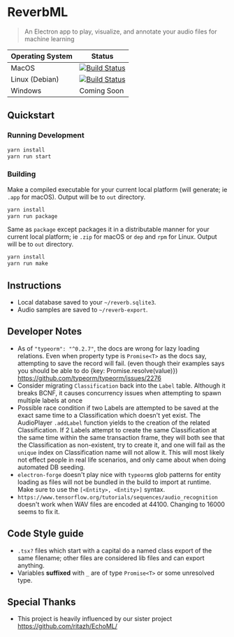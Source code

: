 # ReverbML

> An Electron app to play, visualize, and annotate your audio files for machine learning

| Operating System | Status                                                                                                                                                                |
| ---------------- | --------------------------------------------------------------------------------------------------------------------------------------------------------------------- |
| MacOS            | [![Build Status](https://dev.azure.com/evanlouie/reverb-ml/_apis/build/status/Mac%20Build)](https://dev.azure.com/evanlouie/reverb-ml/_build/latest?definitionId=2)   |
| Linux (Debian)   | [![Build Status](https://dev.azure.com/evanlouie/reverb-ml/_apis/build/status/Linux%20Build)](https://dev.azure.com/evanlouie/reverb-ml/_build/latest?definitionId=1) |
| Windows          | Coming Soon                                                                                                                                                           |

## Quickstart

### Running Development

```bash
yarn install
yarn run start
```

### Building

Make a compiled executable for your current local platform (will generate; ie `.app` for macOS). Output will be to `out` directory.

```bash
yarn install
yarn run package
```

Same as `package` except packages it in a distributable manner for your current local platform; ie `.zip` for macOS or `dep` and `rpm` for Linux. Output will be to `out` directory.

```bash
yarn install
yarn run make
```

## Instructions

- Local database saved to your `~/reverb.sqlite3`.
- Audio samples are saved to `~/reverb-export`.

## Developer Notes

- As of `"typeorm": "^0.2.7"`, the docs are wrong for lazy loading relations. Even when property type is `Promise<T>` as the docs say, attempting to save the record will fail. (even though their examples says you should be able to do {key: Promise.resolve<T>(value)}) https://github.com/typeorm/typeorm/issues/2276
- Consider migrating `Classification` back into the `Label` table. Although it breaks BCNF, it causes concurrency issues when attempting to spawn multiple labels at once
- Possible race condition if two Labels are attempted to be saved at the exact same time to a Classification which doesn't yet exist. The AudioPlayer `.addLabel` function yields to the creation of the related Classification. If 2 Labels attempt to create the same Classification at the same time within the same transaction frame, they will both see that the Classification as non-existent, try to create it, and one will fail as the `unique` index on Classification name will not allow it. This will most likely not effect people in real life scenarios, and only came about when doing automated DB seeding.
- `electron-forge` doesn't play nice with `typeorm`s glob patterns for entity loading as files will not be bundled in the build to import at runtime. Make sure to use the `[<Entity>, <Entity>]` syntax.
- `https://www.tensorflow.org/tutorials/sequences/audio_recognition` doesn't work when WAV files are encoded at 44100. Changing to 16000 seems to fix it.

## Code Style guide

- `.tsx?` files which start with a capital do a named class export of the same filename; other files are considered lib files and can export anything.
- Variables **suffixed** with `_` are of type `Promise<T>` or some unresolved type.

## Special Thanks

- This project is heavily influenced by our sister project https://github.com/ritazh/EchoML/
